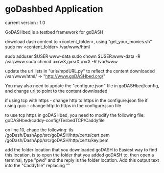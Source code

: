 # goDashbed Application

current version : 1.0

GoDASHbed is a testbed framework for goDASH


download dash content to <content_folder>, using "get_your_movies.sh"
sudo mv <content_folder> /var/www/html

sudo adduser $USER www-data
sudo chown $USER:www-data -R /var/www
sudo chmod u=rwX,g=srX,o=rX -R /var/www

update the url lists in "urls/mpdURL.py" to reflect the content downloaded
/var/www/html/<folder> -> "http://www.goDASHbed.org/<folder>"

You may also need to update the "configure.json" file in goDASHbed/config, and change url to point to the content downloaded

if using tcp with https - change http to https in the configure.json file
if using quic - change http to https in the configure.json file

to use tcp https in goDASHbed, you need to modify the following file:
goDASHbed/caddy-config/TesbedTCP/Caddyfile

on line 10, chage the following:
tls <godash folder location>/goDash/DashApp/src/goDASH/http/certs/cert.pem <godash folder location>/goDash/DashApp/src/goDASH/http/certs/key.pem

add the folder location that you downloaded goDASH to
Easiest way to find this location, is to open the folder that you added goDASH to, then open a terminal, type "pwd" and the reply is the folder location.  Add this output text into the "Caddyfile" replacing "<godash folder location>"
